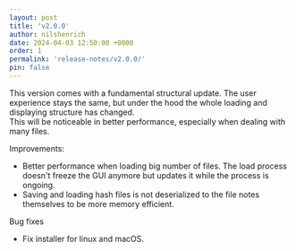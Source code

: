 ```yaml
---
layout: post
title: 'v2.0.0'
author: nilshenrich
date: 2024-04-03 12:50:00 +0000
order: 1
permalink: 'release-notes/v2.0.0/'
pin: false
---
```


This version comes with a fundamental structural update. The user experience stays the same, but under the hood the whole loading and displaying structure has changed.\
This will be noticeable in better performance, especially when dealing with many files.

Improvements:
- Better performance when loading big number of files. The load process doesn't freeze the GUI anymore but updates it while the process is ongoing.
- Saving and loading hash files is not deserialized to the file notes themselves to be more memory efficient.

Bug fixes
- Fix installer for linux and macOS.
